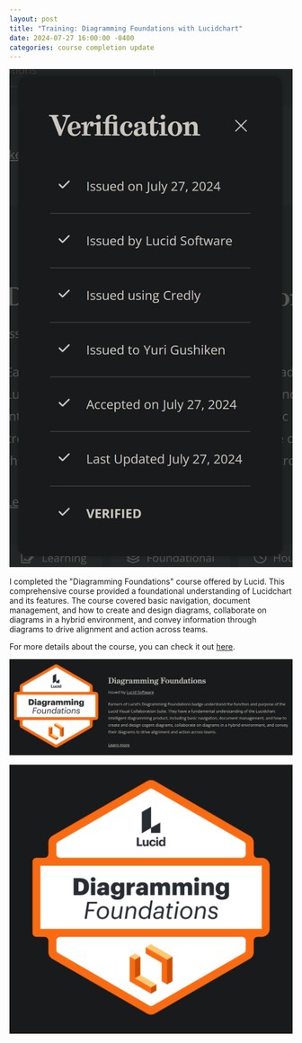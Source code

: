 ```yaml
---
layout: post
title: "Training: Diagramming Foundations with Lucidchart"
date: 2024-07-27 16:00:00 -0400
categories: course completion update
---
```


![Course Completion Screenshot](/media/Screenshot%202024-07-27%20144122.png)

I completed the "Diagramming Foundations" course offered by Lucid. This comprehensive course provided a foundational understanding of Lucidchart and its features. The course covered basic navigation, document management, and how to create and design diagrams, collaborate on diagrams in a hybrid environment, and convey information through diagrams to drive alignment and action across teams.

For more details about the course, you can check it out [here](https://training.lucid.co/path/diagramming-foundations).

![Course Content](/media/Screenshot%202024-07-27%20144139.png)

![Badge](/media/Screenshot%202024-07-27%20144202.png)